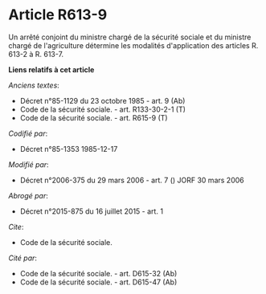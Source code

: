 # Article R613-9

Un arrêté conjoint du ministre chargé de la sécurité sociale et du ministre chargé de l'agriculture détermine les modalités
d'application des articles R. 613-2 à R. 613-7.

**Liens relatifs à cet article**

_Anciens textes_:

  - Décret n°85-1129 du 23 octobre 1985 - art. 9 (Ab)
  - Code de la sécurité sociale. - art. R133-30-2-1 (T)
  - Code de la sécurité sociale. - art. R615-9 (T)

_Codifié par_:

  - Décret n°85-1353 1985-12-17

_Modifié par_:

  - Décret n°2006-375 du 29 mars 2006 - art. 7 () JORF 30 mars 2006

_Abrogé par_:

  - Décret n°2015-875 du 16 juillet 2015 - art. 1

_Cite_:

  - Code de la sécurité sociale.

_Cité par_:

  - Code de la sécurité sociale. - art. D615-32 (Ab)
  - Code de la sécurité sociale. - art. D615-47 (Ab)
